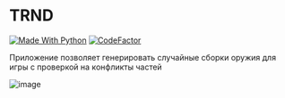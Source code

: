# TRND
[![Made With Python](https://camo.githubusercontent.com/66bcc473eef72296e18309e55791f886004574cb/68747470733a2f2f696d672e736869656c64732e696f2f62616467652f4d616465253230776974682d507974686f6e2d2532334646443234323f6c6f676f3d707974686f6e266c6f676f436f6c6f723d7768697465)](https://www.python.org/)
[![CodeFactor](https://www.codefactor.io/repository/github/mangrimen/trnd/badge/main)](https://www.codefactor.io/repository/github/mangrimen/trnd/overview/main)

Приложение позволяет генерировать случайные сборки оружия для игры с проверкой на конфликты частей

![image](https://github.com/MangriMen/TRND/assets/49300253/b66c378f-4b63-4f8c-b791-35140a79b889)
